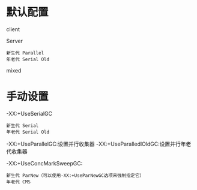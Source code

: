 
# 默认配置

client


Server

    新生代 Parallel
    年老代 Serial Old

mixed



# 手动设置

-XX:+UseSerialGC

    新生代 Serial
    年老代 Serial Old
    
-XX:+UseParallelGC:设置并行收集器 
-XX:+UseParalledlOldGC:设置并行年老代收集器 

-XX:+UseConcMarkSweepGC:
    
    新生代 ParNew（可以使用-XX:+UseParNewGC选项来强制指定它）
    年老代 CMS


